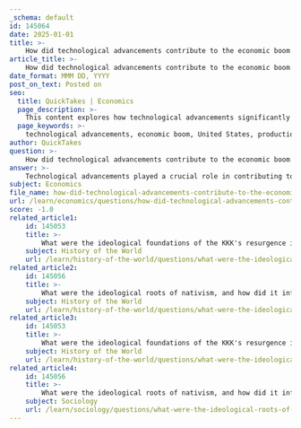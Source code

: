 ```yaml
---
_schema: default
id: 145064
date: 2025-01-01
title: >-
    How did technological advancements contribute to the economic boom in the United States?
article_title: >-
    How did technological advancements contribute to the economic boom in the United States?
date_format: MMM DD, YYYY
post_on_text: Posted on
seo:
  title: QuickTakes | Economics
  page_description: >-
    This content explores how technological advancements significantly contributed to the economic boom in the United States through increased production efficiency, mass production, transportation innovations, capital investments, and fostering job creation and innovation.
  page_keywords: >-
    technological advancements, economic boom, United States, production efficiency, mass production, transportation innovations, capital investment, job creation, innovation, research and development, consumer culture, industrialization, economic growth
author: QuickTakes
question: >-
    How did technological advancements contribute to the economic boom in the United States?
answer: >-
    Technological advancements played a crucial role in contributing to the economic boom in the United States, particularly during the late 19th and early 20th centuries. Here are several key ways in which technology influenced economic growth:\n\n1. **Increased Production Efficiency**: The introduction of mechanization and automation in manufacturing processes significantly enhanced production capabilities. This shift allowed industries to produce goods at a much larger scale and at lower costs. For example, the mechanization of textile production and the assembly line method in automobile manufacturing exemplified how technology could streamline operations, reduce labor costs, and increase output.\n\n2. **Mass Production**: Technological innovations facilitated the mass production of goods, which not only met the growing consumer demand but also contributed to the rise of consumer culture. The ability to produce large quantities of products made them more affordable and accessible to a broader segment of the population, thus stimulating economic activity.\n\n3. **Transportation Innovations**: Advancements in transportation technology, such as steam-powered locomotives and steamships, revolutionized the movement of goods and people. This improved transportation network enabled faster and more efficient trade, connecting markets across the country and facilitating economic integration. The expansion of railroads, in particular, played a pivotal role in opening up new markets and resources.\n\n4. **Capital Investment and Economic Theories**: The rise of capitalism and new economic theories encouraged investment in industrial ventures. The availability of capital allowed for the development and implementation of new technologies, leading to the establishment of factories and the expansion of industries. This investment in technology was essential for driving economic growth.\n\n5. **Job Creation and Labor Dynamics**: While technological advancements reduced the reliance on manual labor, they also created new job opportunities in emerging industries. The demand for skilled workers to operate and maintain new machinery led to changes in labor dynamics and the growth of a more diverse workforce.\n\n6. **Innovation and Research & Development (R&D)**: The emphasis on research and development fostered an environment where innovation could thrive. Companies began to invest in R&D to create new products and improve existing technologies, further driving economic growth. This focus on innovation has been recognized as a key factor in long-term economic expansion.\n\n7. **Cultural Impact**: The technological advancements also influenced American culture, shaping consumer habits and lifestyles. The proliferation of new products and conveniences changed how people lived and worked, contributing to a shift in societal norms and expectations.\n\nIn summary, technological advancements were instrumental in driving the economic boom in the United States by increasing production efficiency, enabling mass production, improving transportation, encouraging capital investment, creating jobs, fostering innovation, and influencing cultural changes. These factors collectively contributed to a robust and dynamic economy during this period.
subject: Economics
file_name: how-did-technological-advancements-contribute-to-the-economic-boom-in-the-united-states.md
url: /learn/economics/questions/how-did-technological-advancements-contribute-to-the-economic-boom-in-the-united-states
score: -1.0
related_article1:
    id: 145053
    title: >-
        What were the ideological foundations of the KKK's resurgence in the 1920s?
    subject: History of the World
    url: /learn/history-of-the-world/questions/what-were-the-ideological-foundations-of-the-kkks-resurgence-in-the-1920s
related_article2:
    id: 145056
    title: >-
        What were the ideological roots of nativism, and how did it influence immigration policy?
    subject: History of the World
    url: /learn/history-of-the-world/questions/what-were-the-ideological-roots-of-nativism-and-how-did-it-influence-immigration-policy
related_article3:
    id: 145053
    title: >-
        What were the ideological foundations of the KKK's resurgence in the 1920s?
    subject: History of the World
    url: /learn/history-of-the-world/questions/what-were-the-ideological-foundations-of-the-kkks-resurgence-in-the-1920s
related_article4:
    id: 145056
    title: >-
        What were the ideological roots of nativism, and how did it influence immigration policy?
    subject: Sociology
    url: /learn/sociology/questions/what-were-the-ideological-roots-of-nativism-and-how-did-it-influence-immigration-policy
---
```


&nbsp;